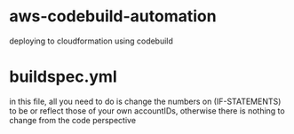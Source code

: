 # aws-codebuild-automation
deploying to cloudformation using codebuild


# buildspec.yml

in this file, all you need to do is change the numbers on (IF-STATEMENTS) to be or reflect those of your own accountIDs, otherwise there is nothing to change from the code perspective


